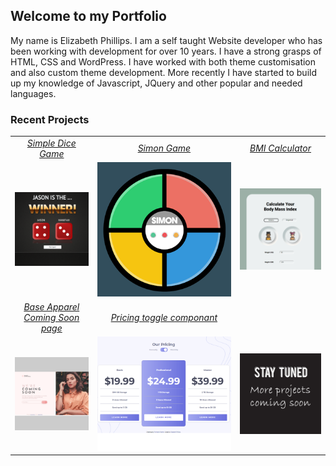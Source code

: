 ## Welcome to my Portfolio

My name is Elizabeth Phillips. I am a self taught Website developer who has been working with development for over 10 years. I have a strong grasps of HTML, CSS and WordPress. I have worked with both theme customisation and also custom theme development.
More recently I have started to build up my knowledge of Javascript, JQuery and other popular and needed languages.

### Recent Projects

|       |           |   |
|:-------------:|:-------------:|:-------------:|
| [*Simple Dice Game*](https://lizuk.github.io/Dice-Game/)     | [*Simon Game*](https://lizuk.github.io/Simon-Game/) | [*BMI Calculator*](https://lizuk.github.io/BMI-Calculator/) |
| ![Image](https://raw.githubusercontent.com/LizUK/Dice-Game/master/screenshot.png)      | ![Image](https://raw.githubusercontent.com/LizUK/Simon-Game/master/images/screenshot.png)      |   ![Image](https://raw.githubusercontent.com/LizUK/BMI-Calculator/master/images/screenshot.png) |
| [*Base Apparel Coming Soon page*](https://lizuk.github.io/Base-Apparel/)     | [*Pricing toggle componant*](https://lizuk.github.io/Pricing-toggle-componant//)  |  |
| ![Image](https://raw.githubusercontent.com/LizUK/Base-Apparel/master/images/screenshot.png)      |![Image](https://raw.githubusercontent.com/LizUK/Pricing-toggle-componant/master/images/screenshot.png)       | ![Image](https://raw.githubusercontent.com/LizUK/LizUK.github.io/master/stay%20tuned.png)   |
